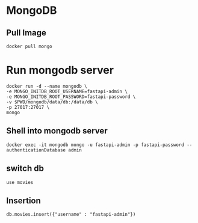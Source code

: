 # MongoDB

## Pull Image

```
docker pull mongo
```
# Run mongodb server
```
docker run -d --name mongodb \
-e MONGO_INITDB_ROOT_USERNAME=fastapi-admin \
-e MONGO_INITDB_ROOT_PASSWORD=fastapi-password \
-v $PWD/mongodb/data/db:/data/db \
-p 27017:27017 \
mongo
```

## Shell into mongodb server
```
docker exec -it mongodb mongo -u fastapi-admin -p fastapi-password --authenticationDatabase admin
```

## switch db 
```
use movies
```

## Insertion 
```
db.movies.insert({"username" : "fastapi-admin"})
```
